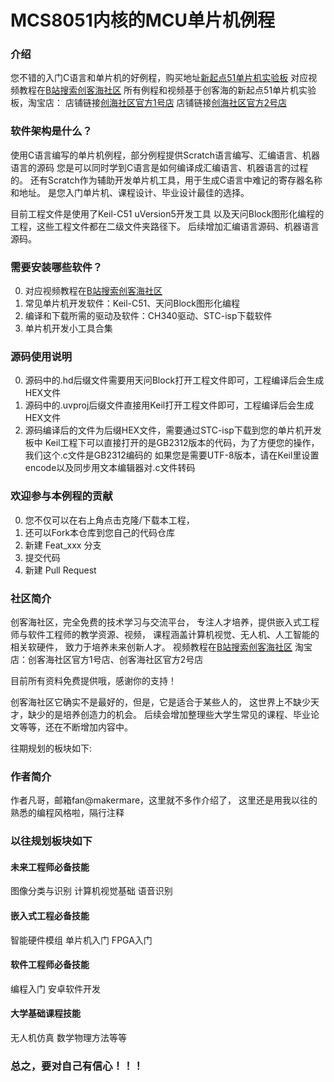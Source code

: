 # MCS8051内核的MCU单片机例程

### 介绍
您不错的入门C语言和单片机的好例程，购买地址[新起点51单片机实验板](https://item.taobao.com/item.htm?id=677525446299)
对应视频教程在[B站搜索创客海社区](https://space.bilibili.com/167945395)
所有例程和视频基于创客海的新起点51单片机实验板，淘宝店：
店铺链接[创海社区官方1号店](https://letsflynow.taobao.com)
店铺链接[创海社区官方2号店](https://myfange.taobao.com)

### 软件架构是什么？
使用C语言编写的单片机例程，部分例程提供Scratch语言编写、汇编语言、机器语言的源码
您是可以同时学到C语言是如何编译成汇编语言、机器语言的过程的。
还有Scratch作为辅助开发单片机工具，用于生成C语言中难记的寄存器名称和地址。
是您入门单片机、课程设计、毕业设计最佳的选择。

目前工程文件是使用了Keil-C51 uVersion5开发工具
以及天问Block图形化编程的工程，这些工程文件都在二级文件夹路径下。
后续增加汇编语言源码、机器语言源码。

### 需要安装哪些软件？
0.  对应视频教程在[B站搜索创客海社区](https://space.bilibili.com/167945395)
1.  常见单片机开发软件：Keil-C51、天问Block图形化编程
2.  编译和下载所需的驱动及软件：CH340驱动、STC-isp下载软件
3.  单片机开发小工具合集


### 源码使用说明
0.  源码中的.hd后缀文件需要用天问Block打开工程文件即可，工程编译后会生成HEX文件
1.  源码中的.uvproj后缀文件直接用Keil打开工程文件即可，工程编译后会生成HEX文件
2.  源码编译后的文件为后缀HEX文件，需要通过STC-isp下载到您的单片机开发板中
Keil工程下可以直接打开的是GB2312版本的代码，为了方便您的操作，我们这个.c文件是GB2312编码的
如果您是需要UTF-8版本，请在Keil里设置encode以及同步用文本编辑器对.c文件转码


### 欢迎参与本例程的贡献
0.  您不仅可以在右上角点击克隆/下载本工程，
1.  还可以Fork本仓库到您自己的代码仓库
2.  新建 Feat_xxx 分支
3.  提交代码
4.  新建 Pull Request

### 社区简介
创客海社区，完全免费的技术学习与交流平台，
专注人才培养，提供嵌入式工程师与软件工程师的教学资源、视频，
课程涵盖计算机视觉、无人机、人工智能的相关软硬件，
致力于培养未来创新人才。
视频教程在[B站搜索创客海社区](https://space.bilibili.com/167945395)
淘宝店：创客海社区官方1号店、创客海社区官方2号店

目前所有资料免费提供哦，感谢你的支持！

创客海社区它确实不是最好的，但是，它是适合于某些人的，
这世界上不缺少天才，缺少的是培养创造力的机会。
后续会增加整理些大学生常见的课程、毕业论文等等，还在不断增加内容中。

往期规划的板块如下:

### 作者简介
作者凡哥，邮箱fan@makermare，这里就不多作介绍了，
这里还是用我以往的熟悉的编程风格啦，隔行注释

### 以往规划板块如下

#### 未来工程师必备技能
 图像分类与识别
 计算机视觉基础
 语音识别
#### 嵌入式工程必备技能
 智能硬件模组
 单片机入门
 FPGA入门
#### 软件工程师必备技能
 编程入门
 安卓软件开发
#### 大学基础课程技能
 无人机仿真
 数学物理方法等等
 
### 总之，要对自己有信心！！！
